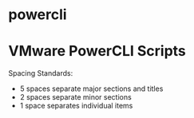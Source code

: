 powercli
========

VMware PowerCLI Scripts
===

Spacing Standards:
  - 5 spaces separate major sections and titles
  - 2 spaces separate minor sections
  - 1 space separates individual items 

